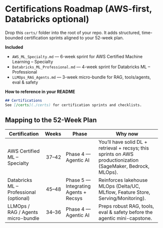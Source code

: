 # Certifications Roadmap (AWS-first, Databricks optional)

Drop this `certs/` folder into the root of your repo. It adds structured, time-bounded certification sprints aligned to your 52-week plan.

**Included**
- `AWS_ML_Specialty.md` — 6-week sprint for AWS Certified Machine Learning – Specialty
- `Databricks_ML_Professional.md` — 4-week sprint for Databricks ML – Professional
- `LLMOps_RAG_Agents.md` — 3-week micro-bundle for RAG, tools/agents, eval & safety

**How to reference in your README**
```md
## Certifications
See [/certs](./certs) for certification sprints and checklists.
```

## Mapping to the 52-Week Plan

| Certification | Weeks | Phase | Why now |
|---|---:|---|---|
| AWS Certified ML – Specialty | 37–42 | Phase 4 — Agentic AI | You’ll have solid DL + retrieval + recsys; this sprints on AWS productionization (SageMaker, Bedrock, MLOps). |
| Databricks ML – Professional (optional) | 45–48 | Phase 5 — Integrating Agents + Recsys | Reinforces lakehouse MLOps (Delta/UC, MLflow, Feature Store, Serving/Monitoring). |
| LLMOps / RAG / Agents micro-bundle | 34–36 | Phase 4 — Agentic AI | Preps robust RAG, tools, eval & safety before the agentic mini-capstone. |
